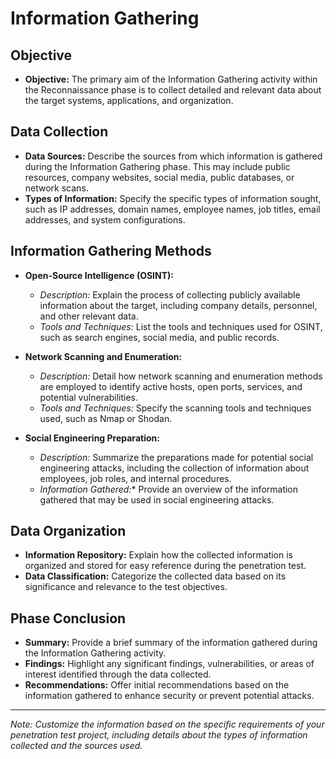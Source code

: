 
# Information Gathering

## Objective
- **Objective:** The primary aim of the Information Gathering activity within the Reconnaissance phase is to collect detailed and relevant data about the target systems, applications, and organization.

## Data Collection
- **Data Sources:** Describe the sources from which information is gathered during the Information Gathering phase. This may include public resources, company websites, social media, public databases, or network scans.
- **Types of Information:** Specify the specific types of information sought, such as IP addresses, domain names, employee names, job titles, email addresses, and system configurations.

## Information Gathering Methods
- **Open-Source Intelligence (OSINT):**
   - *Description:* Explain the process of collecting publicly available information about the target, including company details, personnel, and other relevant data.
   - *Tools and Techniques:* List the tools and techniques used for OSINT, such as search engines, social media, and public records.

- **Network Scanning and Enumeration:**
   - *Description:* Detail how network scanning and enumeration methods are employed to identify active hosts, open ports, services, and potential vulnerabilities.
   - *Tools and Techniques:* Specify the scanning tools and techniques used, such as Nmap or Shodan.

- **Social Engineering Preparation:**
   - *Description:* Summarize the preparations made for potential social engineering attacks, including the collection of information about employees, job roles, and internal procedures.
   - *Information Gathered:** Provide an overview of the information gathered that may be used in social engineering attacks.

## Data Organization
- **Information Repository:** Explain how the collected information is organized and stored for easy reference during the penetration test.
- **Data Classification:** Categorize the collected data based on its significance and relevance to the test objectives.

## Phase Conclusion
- **Summary:** Provide a brief summary of the information gathered during the Information Gathering activity.
- **Findings:** Highlight any significant findings, vulnerabilities, or areas of interest identified through the data collected.
- **Recommendations:** Offer initial recommendations based on the information gathered to enhance security or prevent potential attacks.

---

*Note: Customize the information based on the specific requirements of your penetration test project, including details about the types of information collected and the sources used.*
